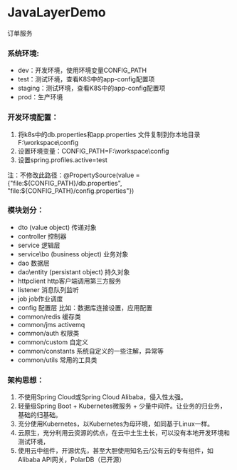 # JavaLayerDemo
订单服务

### 系统环境:
* dev：开发环境，使用环境变量CONFIG_PATH
* test：测试环境，查看K8S中的app-config配置项
* staging：测试环境，查看K8S中的app-config配置项
* prod：生产环境

### 开发环境配置：
1. 将k8s中的db.properties和app.properties 文件复制到你本地目录F:\workspace\config
2. 设置环境变量：CONFIG_PATH=F:\workspace\config
3. 设置spring.profiles.active=test

注：不修改此路径：@PropertySource(value = {"file:${CONFIG_PATH}/db.properties", "file:${CONFIG_PATH}/config.properties"})


### 模块划分：
* dto  (value object) 				传递对象
* controller						控制器
* service 							逻辑层
* service\bo (business object) 		业务对象
* dao          						数据层
* dao\entity  (persistant object) 	持久对象
* httpclient 						http客户端调用第三方服务
* listener 							消息队列监听
* job 						        job作业调度
* config							配置层 比如：数据库连接设置，应用配置
* common/redis  					缓存类
* common/jms 					    activemq
* common/auth 				        权限类
* common/custom  			        自定义
* common/constants 			        系统自定义的一些注解，异常等
* common/utils   				    常用的工具类

### 架构思想：
1. 不使用Spring Cloud或Spring Cloud Alibaba，侵入性太强。
2. 轻量级Spring Boot + Kubernetes微服务 + 少量中间件。让业务的归业务，基础的归基础。
3. 充分使用Kubernetes，以Kubernetes为母环境，如同基于Linux一样。
4. 云原生，充分利用云资源的优点，在云中土生土长，可以没有本地开发环境和测试环境，
5. 使用云中组件，开源优先，甚至大胆使用知名云/公有云的专有组件，如Alibaba API网关，PolarDB（已开源）
